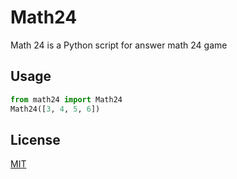 # Math24

Math 24 is a Python script for answer math 24 game

## Usage

```python
from math24 import Math24
Math24([3, 4, 5, 6])
```

## License
[MIT](https://choosealicense.com/licenses/mit/)

